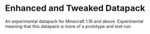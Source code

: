 # Enhanced and Tweaked Datapack
An experimental datapack for Minecraft 1.16 and above.
Experimental meaning that this datapack is more of a prototype and test-run
